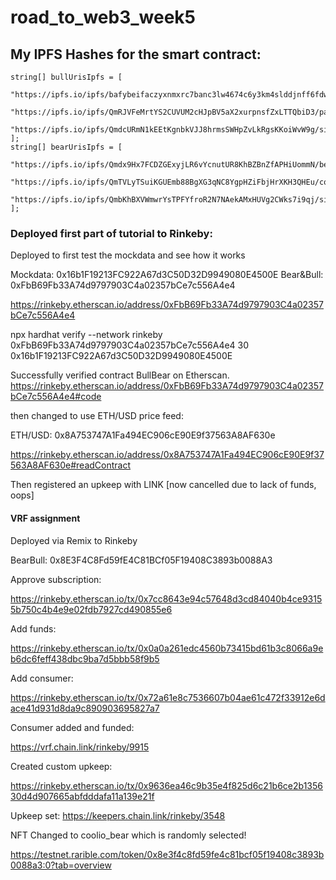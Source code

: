 # road_to_web3_week5


## My IPFS Hashes for the smart contract:

    string[] bullUrisIpfs = [
        "https://ipfs.io/ipfs/bafybeifaczyxnmxrc7banc3lw4674c6y3km4slddjnff6fdwhxufeh3zjm/gamer_bull.json",
        "https://ipfs.io/ipfs/QmRJVFeMrtYS2CUVUM2cHJpBV5aX2xurpnsfZxLTTQbiD3/party_bull.json",
        "https://ipfs.io/ipfs/QmdcURmN1kEEtKgnbkVJJ8hrmsSWHpZvLkRgsKKoiWvW9g/simple_bull.json"
    ];
    string[] bearUrisIpfs = [
        "https://ipfs.io/ipfs/Qmdx9Hx7FCDZGExyjLR6vYcnutUR8KhBZBnZfAPHiUommN/beanie_bear.json",
        "https://ipfs.io/ipfs/QmTVLyTSuiKGUEmb88BgXG3qNC8YgpHZiFbjHrXKH3QHEu/coolio_bear.json",
        "https://ipfs.io/ipfs/QmbKhBXVWmwrYsTPFYfroR2N7NAekAMxHUVg2CWks7i9qj/simple_bear.json"
    ];

### Deployed first part of tutorial to Rinkeby:

Deployed to first test the mockdata and see how it works

Mockdata: 0x16b1F19213FC922A67d3C50D32D9949080E4500E
Bear&Bull:  0xFbB69Fb33A74d9797903C4a02357bCe7c556A4e4

https://rinkeby.etherscan.io/address/0xFbB69Fb33A74d9797903C4a02357bCe7c556A4e4

npx hardhat verify --network rinkeby 0xFbB69Fb33A74d9797903C4a02357bCe7c556A4e4 30 0x16b1F19213FC922A67d3C50D32D9949080E4500E

Successfully verified contract BullBear on Etherscan.
https://rinkeby.etherscan.io/address/0xFbB69Fb33A74d9797903C4a02357bCe7c556A4e4#code

then changed to use ETH/USD price feed:

ETH/USD:  0x8A753747A1Fa494EC906cE90E9f37563A8AF630e

https://rinkeby.etherscan.io/address/0x8A753747A1Fa494EC906cE90E9f37563A8AF630e#readContract

Then registered an upkeep with LINK
[now cancelled due to lack of funds, oops]

#### VRF assignment

Deployed via Remix to Rinkeby

BearBull: 0x8E3F4C8Fd59fE4C81BCf05F19408C3893b0088A3

Approve subscription:

https://rinkeby.etherscan.io/tx/0x7cc8643e94c57648d3cd84040b4ce93155b750c4b4e9e02fdb7927cd490855e6


Add funds:

https://rinkeby.etherscan.io/tx/0x0a0a261edc4560b73415bd61b3c8066a9eb6dc6feff438dbc9ba7d5bbb58f9b5

Add consumer:

https://rinkeby.etherscan.io/tx/0x72a61e8c7536607b04ae61c472f33912e6dace41d931d8da9c890903695827a7

Consumer added and funded:

https://vrf.chain.link/rinkeby/9915


Created custom upkeep:

https://rinkeby.etherscan.io/tx/0x9636ea46c9b35e4f825d6c21b6ce2b135630d4d907665abfdddafa11a139e21f


Upkeep set:
https://keepers.chain.link/rinkeby/3548


NFT Changed to coolio_bear which is randomly selected!

https://testnet.rarible.com/token/0x8e3f4c8fd59fe4c81bcf05f19408c3893b0088a3:0?tab=overview




















